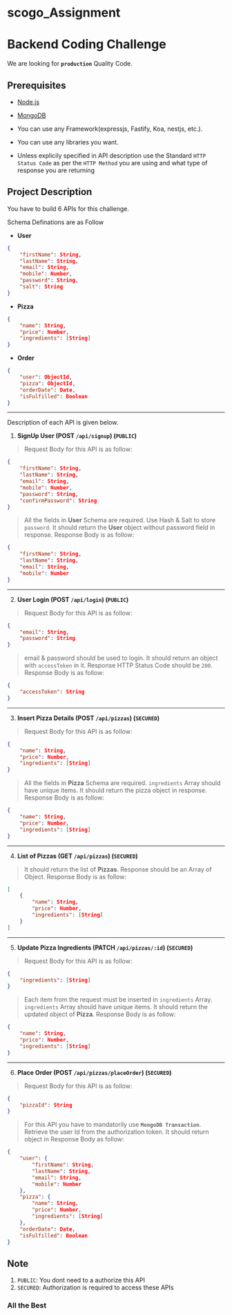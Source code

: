 # scogo_Assignment
# Backend Coding Challenge

We are looking for **`production`** Quality Code.

## Prerequisites

* [Node.js](https://nodejs.org/en/)
* [MongoDB](https://www.mongodb.com/)

* You can use any Framework(expressjs, Fastify, Koa, nestjs, etc.).
* You can use any libraries you want.
* Unless explicily specified in API description use the Standard `HTTP Status Code` as per the `HTTP Method` you are using and what type of response you are returning

## Project Description

You have to build 6 APIs for this challenge. 

Schema Definations are as Follow
* **User**
```json
{
    "firstName": String,
    "lastName": String,
    "email": String,
    "mobile": Number,
    "password": String,
    "salt": String
}
```

* **Pizza**
```json
{
    "name": String,
    "price": Number,
    "ingredients": [String]
}
```

* **Order**
```json
{
    "user": ObjectId,
    "pizza": ObjectId,
    "orderDate": Date,
    "isFulfilled": Boolean
}
```

-------------

Description of each API is given below.

1. **SignUp User (POST `/api/signup`) (`PUBLIC`)**
> Request Body for this API  is as follow:
```json
{
    "firstName": String,
    "lastName": String,
    "email": String,
    "mobile": Number,
    "password": String,
    "confirmPassword": String
}
```
> All the fields in **User** Schema are required. Use Hash & Salt to store `password`. It should return the **User** object without password field in response.
> Response Body is as follow:
```json
{
    "firstName": String,
    "lastName": String,
    "email": String,
    "mobile": Number
}
```

-------------

2. **User Login (POST `/api/login`) (`PUBLIC`)**
> Request Body for this API  is as follow:
```json
{
    "email": String,
    "password": String
}
```
> email & password should be used to login. It should return an object with `accessToken` in it. Response HTTP Status Code should be `200`.
> Response Body is as follow:
```json
{
    "accessToken": String
}
```

-------------

3. **Insert Pizza Details (POST `/api/pizzas`) (`SECURED`)**
> Request Body for this API  is as follow:
```json
{
    "name": String,
    "price": Number,
    "ingredients": [String]
}
```
> All the fields in **Pizza** Schema are required. `ingredients` Array should have unique items. It should return the pizza object in response.
> Response Body is as follow:
```json
{
    "name": String,
    "price": Number,
    "ingredients": [String]
}
```

-------------

4. **List of Pizzas (GET `/api/pizzas`) (`SECURED`)**
> It should return the list of **Pizzas**. Response should be an Array of Object.
> Response Body is as follow:
```json
[
    {
        "name": String,
        "price": Number,
        "ingredients": [String]
    }
]
```

-------------

5. **Update Pizza Ingredients (PATCH `/api/pizzas/:id`) (`SECURED`)**
> Request Body for this API  is as follow:
```json
{
    "ingredients": [String]
}
```
> Each item from the request must be inserted in `ingredients` Array. `ingredients` Array should have unique items. It should return the updated object of **Pizza**.
> Response Body is as follow:
```json
{
    "name": String,
    "price": Number,
    "ingredients": [String]
}
```

-------------

6. **Place Order (POST `/api/pizzas/placeOrder`) (`SECURED`)**
> Request Body for this API  is as follow:
```json
{
    "pizzaId": String
}
```
> For this API you have to mandatorily use **`MongoDB Transaction`**. Retrieve the user Id from the authorization token. It should return object in Response Body as follow:
```json
{
    "user": {
        "firstName": String,
        "lastName": String,
        "email": String,
        "mobile": Number
    },
    "pizza": {
        "name": String,
        "price": Number,
        "ingredients": [String]
    },
    "orderDate": Date,
    "isFulfilled": Boolean
}
```


## Note
1. `PUBLIC`: You dont need to a authorize this API
2. `SECURED`: Authorization is required to access these APIs


### All the Best
